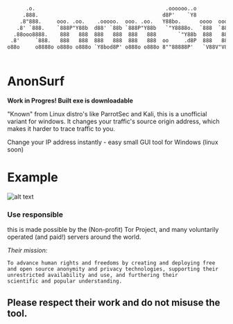 ```txt
      .o.                                          .oooooo..o                       .o88o. 
     .888.                                        d8P'    `Y8                       888 `" 
    .8"888.     ooo. .oo.    .ooooo.  ooo. .oo.   Y88bo.      oooo  oooo  oooo d8b o888oo  
   .8' `888.    `888P"Y88b  d88' `88b `888P"Y88b   `"Y8888o.  `888  `888  `888""8P  888    
  .88ooo8888.    888   888  888   888  888   888       `"Y88b  888   888   888      888    
 .8'     `888.   888   888  888   888  888   888  oo     .d8P  888   888   888      888    
o88o     o8888o o888o o888o `Y8bod8P' o888o o888o 8""88888P'   `V88V"V8P' d888b    o888o   
                                                                                     
```
# AnonSurf #
**Work in Progres! Built exe is downloadable**

"Known" from Linux distro's like ParrotSec and Kali, this is a unofficial variant for windows.
It changes your traffic's source origin address, which makes it harder to trace traffic to you. 

Change your IP address instantly - easy small GUI tool for Windows (linux soon)
# Example #
![alt text](https://i.imgur.com/h1o0IEu.gif)


### Use responsible ### 
this is made possible by the (Non-profit) Tor Project, and many voluntarily operated (and paid!) servers around the world.

*Their mission:*



```text
To advance human rights and freedoms by creating and deploying free 
and open source anonymity and privacy technologies, supporting their 
unrestricted availability and use, and furthering their 
scientific and popular understanding.
```

## Please respect their work and do not misuse the tool. ##

